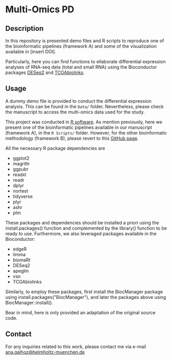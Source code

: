 # Multi-Omics PD

## Description

In this repository is presented demo files and R scripts to reproduce one of the bioinformatic pipelines (framework A) and some of the visualization available in [insert DOI].

Particularly, here you can find functions to ellaborate differential expression analyses of RNA-seq data (total and small RNA) using the Bioconductor packages [DESeq2](http://bioconductor.org/packages/release/bioc/html/DESeq2.html) and [TCGAbiolinks](https://bioconductor.org/packages/release/bioc/manuals/TCGAbiolinks/man/TCGAbiolinks.pdf).

## Usage 

A dummy demo file is provided to conduct the differential expression analysis. This can be found in the `Data/` folder. 
Nevertheless, please check the manuscript to access the multi-omics data used for the study.

This project was conducted in [R software](https://www.r-project.org). 
As mention previously, here we present one of the bioinformatic pipelines available in our manuscript (framework A), in the `R Scripts/` folder. However, for the other bioinformatic methodology (framework B), please revert to this [GitHub page](https://github.com/gauravj49/BulkRnaseqDE).

All the necessary R package dependencies are

* ggplot2
* magrittr
* ggpubr
* readxl
* readr
* dplyr
* nortest
* tidyverse
* plyr
* ashr
* plm

These packages and dependencies should be installed a priori using the install.packages() function and complemented by the library() function to be ready to use. 
Furthermore, we also leveraged packages available in the Bioconductor:

* edgeR
* limma
* biomaRt
* DESeq2
* apeglm
* vsn 
* TCGAbiolinks

Similarly, to employ these packages, first install the BiocManager package using install.packages("BiocManager"), and later the packages above using BiocManager::install(). 

Bear in mind, here is only provided an adaptation of the original source code. 

## Contact

For any inquiries related to this work, please contact me via e-mail ana.galhoz@helmholtz-muenchen.de
